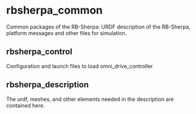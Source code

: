 # rbsherpa_common
Common packages of the RB-Sherpa: URDF description of the RB-Sherpa, platform messages and other files for simulation.

<h2>rbsherpa_control</h2>

Configuration and launch files to load omni_drive_controller

<h2>rbsherpa_description</h2>

The urdf, meshes, and other elements needed in the description are contained here.
